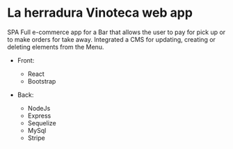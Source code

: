 # La herradura Vinoteca web app

SPA Full e-commerce app for a Bar that allows the user to pay for pick up or to make orders for take away. Integrated a CMS for updating, creating or deleting elements from the Menu.

- Front:
  - React
  - Bootstrap

- Back:
  -  NodeJs
  -  Express
  -  Sequelize
  -  MySql
  -  Stripe

